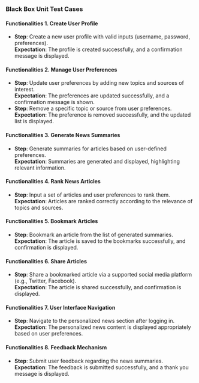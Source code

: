 ### Black Box Unit Test Cases  

#### Functionalities 1. Create User Profile  
- **Step**: Create a new user profile with valid inputs (username, password, preferences).  
  **Expectation**: The profile is created successfully, and a confirmation message is displayed.  


#### Functionalities 2. Manage User Preferences  
- **Step**: Update user preferences by adding new topics and sources of interest.  
  **Expectation**: The preferences are updated successfully, and a confirmation message is shown.  
- **Step**: Remove a specific topic or source from user preferences.  
  **Expectation**: The preference is removed successfully, and the updated list is displayed.  


#### Functionalities 3. Generate News Summaries  
- **Step**: Generate summaries for articles based on user-defined preferences.  
  **Expectation**: Summaries are generated and displayed, highlighting relevant information.  


#### Functionalities 4. Rank News Articles  
- **Step**: Input a set of articles and user preferences to rank them.  
  **Expectation**: Articles are ranked correctly according to the relevance of topics and sources.  

#### Functionalities 5. Bookmark Articles  
- **Step**: Bookmark an article from the list of generated summaries.  
  **Expectation**: The article is saved to the bookmarks successfully, and confirmation is displayed.  


#### Functionalities 6. Share Articles  
- **Step**: Share a bookmarked article via a supported social media platform (e.g., Twitter, Facebook).  
  **Expectation**: The article is shared successfully, and confirmation is displayed.  


#### Functionalities 7. User Interface Navigation  
- **Step**: Navigate to the personalized news section after logging in.  
  **Expectation**: The personalized news content is displayed appropriately based on user preferences.  


#### Functionalities 8. Feedback Mechanism  
- **Step**: Submit user feedback regarding the news summaries.  
  **Expectation**: The feedback is submitted successfully, and a thank you message is displayed.  
